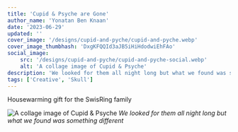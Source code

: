 ```yaml
---
title: 'Cupid & Psyche are Gone'
author_name: 'Yonatan Ben Knaan'
date: '2023-06-29'
updated: ''
cover_image: '/designs/cupid-and-pyche/cupid-and-pyche.webp'
cover_image_thumbhash: 'DxgKFQQId3aJB5iHiHdodwiEhFAo'
social_image: 
    src: '/designs/cupid-and-pyche/cupid-and-pyche-social.webp'
    alt: 'A collage image of Cupid & Psyche'
description: 'We looked for them all night long but what we found was something different'
tags: ['Creative', 'Skull']
---
```

Housewarming gift for the SwisRing family 

![A collage image of Cupid & Psyche](/designs/cupid-and-pyche/cupid-and-pyche.webp)
*We looked for them all night long but what we found was something different*
